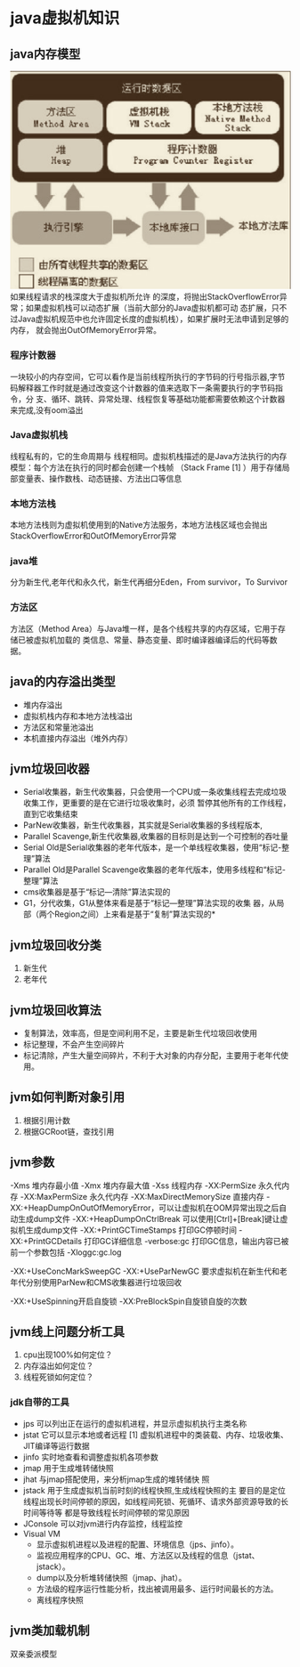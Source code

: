 # java虚拟机知识
## java内存模型
![jvm内存模型](images/jvm-memory.png)
如果线程请求的栈深度大于虚拟机所允许 的深度，将抛出StackOverflowError异常；如果虚拟机栈可以动态扩展（当前大部分的Java虚拟机都可动 态扩展，只不过Java虚拟机规范中也允许固定长度的虚拟机栈），如果扩展时无法申请到足够的内存， 就会抛出OutOfMemoryError异常。

### 程序计数器
一块较小的内存空间，它可以看作是当前线程所执行的字节码的行号指示器,字节码解释器工作时就是通过改变这个计数器的值来选取下一条需要执行的字节码指令，分 支、循环、跳转、异常处理、线程恢复等基础功能都需要依赖这个计数器来完成,没有oom溢出

### Java虚拟机栈
线程私有的，它的生命周期与 线程相同。虚拟机栈描述的是Java方法执行的内存模型：每个方法在执行的同时都会创建一个栈帧 （Stack Frame [1] ）用于存储局部变量表、操作数栈、动态链接、方法出口等信息

### 本地方法栈
本地方法栈则为虚拟机使用到的Native方法服务，本地方法栈区域也会抛出StackOverflowError和OutOfMemoryError异常

### java堆
分为新生代,老年代和永久代，新生代再细分Eden，From survivor，To Survivor

### 方法区
方法区（Method Area）与Java堆一样，是各个线程共享的内存区域，它用于存储已被虚拟机加载的 类信息、常量、静态变量、即时编译器编译后的代码等数据。

## java的内存溢出类型
* 堆内存溢出
* 虚拟机栈内存和本地方法栈溢出
* 方法区和常量池溢出
* 本机直接内存溢出（堆外内存）

## jvm垃圾回收器
* Serial收集器，新生代收集器，只会使用一个CPU或一条收集线程去完成垃圾收集工作，更重要的是在它进行垃圾收集时，必须 暂停其他所有的工作线程，直到它收集结束
* ParNew收集器，新生代收集器，其实就是Serial收集器的多线程版本,
* Parallel Scavenge,新生代收集器,收集器的目标则是达到一个可控制的吞吐量
* Serial Old是Serial收集器的老年代版本，是一个单线程收集器，使用“标记-整理”算法
* Parallel Old是Parallel Scavenge收集器的老年代版本，使用多线程和“标记-整理”算法
* cms收集器是基于“标记—清除”算法实现的
* G1，分代收集，G1从整体来看是基于“标记—整理”算法实现的收集 器，从局部（两个Region之间）上来看是基于“复制”算法实现的*

## jvm垃圾回收分类
1. 新生代
2. 老年代

## jvm垃圾回收算法
* 复制算法，效率高，但是空间利用不足，主要是新生代垃圾回收使用
* 标记整理，不会产生空间碎片
* 标记清除，产生大量空间碎片，不利于大对象的内存分配，主要用于老年代使用。

## jvm如何判断对象引用
1. 根据引用计数
2. 根据GCRoot链，查找引用

## jvm参数
-Xms 堆内存最小值
-Xmx 堆内存最大值
-Xss 线程内存
-XX:PermSize 永久代内存
-XX:MaxPermSize 永久代内存
-XX:MaxDirectMemorySize   直接内存
-XX:+HeapDumpOnOutOfMemoryError，可以让虚拟机在OOM异常出现之后自动生成dump文件
-XX:+HeapDumpOnCtrlBreak 可以使用[Ctrl]+[Break]键让虚拟机生成dump文件
-XX:+PrintGCTimeStamps 打印GC停顿时间
-XX:+PrintGCDetails 打印GC详细信息
-verbose:gc 打印GC信息，输出内容已被前一个参数包括
-Xloggc:gc.log

-XX:+UseConcMarkSweepGC
-XX:+UseParNewGC 要求虚拟机在新生代和老年代分别使用ParNew和CMS收集器进行垃圾回收

-XX:+UseSpinning开启自旋锁
-XX:PreBlockSpin自旋锁自旋的次数

## jvm线上问题分析工具
1. cpu出现100%如何定位？
2. 内存溢出如何定位？
3. 线程死锁如何定位？

### jdk自带的工具
* jps 可以列出正在运行的虚拟机进程，并显示虚拟机执行主类名称
* jstat 它可以显示本地或者远程 [1] 虚拟机进程中的类装载、内存、垃圾收集、JIT编译等运行数据
* jinfo 实时地查看和调整虚拟机各项参数
* jmap 用于生成堆转储快照
* jhat 与jmap搭配使用，来分析jmap生成的堆转储快 照
* jstack 用于生成虚拟机当前时刻的线程快照,生成线程快照的主 要目的是定位线程出现长时间停顿的原因，如线程间死锁、死循环、请求外部资源导致的长时间等待等 都是导致线程长时间停顿的常见原因
* JConsole 可以对jvm进行内存监控，线程监控
* Visual VM
  * 显示虚拟机进程以及进程的配置、环境信息（jps、jinfo）。
  * 监视应用程序的CPU、GC、堆、方法区以及线程的信息（jstat、jstack）。
  * dump以及分析堆转储快照（jmap、jhat）。
  * 方法级的程序运行性能分析，找出被调用最多、运行时间最长的方法。
  * 离线程序快照

## jvm类加载机制
双亲委派模型

